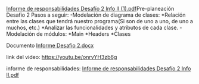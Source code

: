 [Informe de responsabilidades Desafío 2 Info II (1).pdf](https://github.com/user-attachments/files/17837937/Informe.de.responsabilidades.Desafio.2.Info.II.1.pdf)Pre-planeación Desafio 2
Pasos a seguir:
-Modelación de diagrama de clases:
*Relación entre las clases que tendrá nuestro programa(Si son de uno a uno, de uno a muchos, etc.)
*Analizar las funcionalidades y atributos de cada clase.
-Modelación de módulos:
*Main
*Headers
*Clases



Documento
[Informe Desafio 2.docx](https://github.com/user-attachments/files/17428665/Informe.Desafio.2.docx)

link del video: 
https://youtu.be/onrvYH3zb6g

informe de responsabilidades:
[Informe de responsabilidades Desafío 2 Info II.pdf](https://github.com/user-attachments/files/17837939/Informe.de.responsabilidades.Desafio.2.Info.II.pdf)

